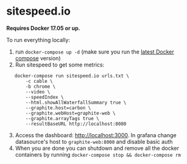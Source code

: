 # sitespeed.io

**Requires Docker 17.05 or up.**

To run everything locally:
 1. run `docker-compose up -d` (make sure you run the [latest Docker compose](https://docs.docker.com/compose/install/) version)
 2. Run sitespeed to get some metrics: 
 ```
    docker-compose run sitespeed.io urls.txt \
        -c cable \
        -b chrome \
        --video \
        --speedIndex \
        --html.showAllWaterfallSummary true \
        --graphite.host=carbon \
        --graphite.webHost=graphite-web \
        --graphite.arrayTags true \
        --resultBaseURL http://localhost:8080
 ```
 3. Access the dashboard: [http://localhost:3000](http://localhost:3000). In grafana change datasource's host to `graphite-web:8000` and disable basic auth 
 4. When you are done you can shutdown and remove all the docker containers by running `docker-compose stop && docker-compose rm`
